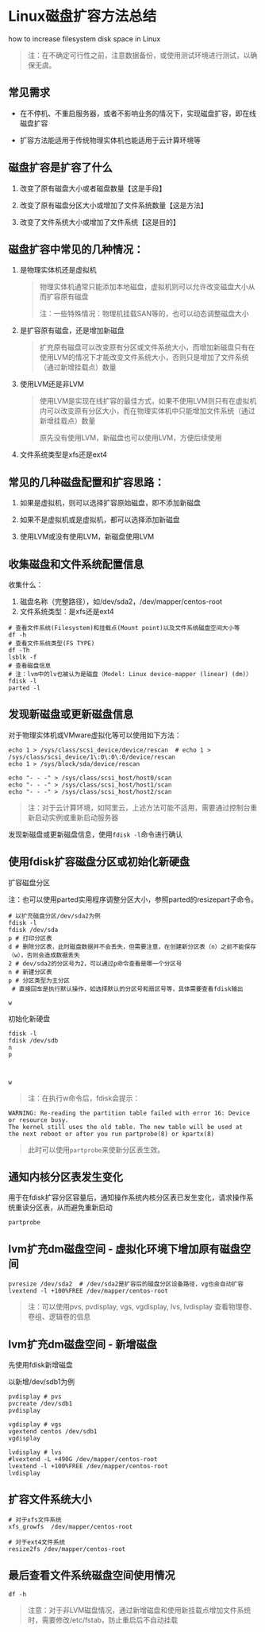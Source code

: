 # Linux磁盘扩容方法总结

how to increase filesystem disk space in Linux

> 注：在不确定可行性之前，注意数据备份，或使用测试环境进行测试，以确保无虞。

## 常见需求

- 在不停机、不重启服务器，或者不影响业务的情况下，实现磁盘扩容，即在线磁盘扩容

- 扩容方法能适用于传统物理实体机也能适用于云计算环境等

## 磁盘扩容是扩容了什么

1. 改变了原有磁盘大小或者磁盘数量【这是手段】

2. 改变了原有磁盘分区大小或增加了文件系统数量【这是方法】

3. 改变了文件系统大小或增加了文件系统【这是目的】

## 磁盘扩容中常见的几种情况：

1. 是物理实体机还是虚拟机
   > 物理实体机通常只能添加本地磁盘，虚拟机则可以允许改变磁盘大小从而扩容原有磁盘
   >
   > 注：一些特殊情况：物理机挂载SAN等的，也可以动态调整磁盘大小
2. 是扩容原有磁盘，还是增加新磁盘
   > 扩充原有磁盘可以改变原有分区或文件系统大小，而增加新磁盘只有在使用LVM的情况下才能改变文件系统大小，否则只是增加了文件系统（通过新增挂载点）数量
3. 使用LVM还是非LVM
   > 使用LVM是实现在线扩容的最佳方式，如果不使用LVM则只有在虚拟机内可以改变原有分区大小，而在物理实体机中只能增加文件系统（通过新增挂载点）数量
   >
   > 原先没有使用LVM，新磁盘也可以使用LVM，方便后续使用
4. 文件系统类型是xfs还是ext4

## 常见的几种磁盘配置和扩容思路：

1. 如果是虚拟机，则可以选择扩容原始磁盘，即不添加新磁盘

2. 如果不是虚拟机或是虚拟机，都可以选择添加新磁盘

3. 使用LVM或没有使用LVM，新磁盘使用LVM

## 收集磁盘和文件系统配置信息

收集什么：

1. 磁盘名称（完整路径），如/dev/sda2，/dev/mapper/centos-root
2. 文件系统类型：是xfs还是ext4

```shell
# 查看文件系统(Filesystem)和挂载点(Mount point)以及文件系统磁盘空间大小等
df -h
# 查看文件系统类型(FS TYPE)
df -Th
lsblk -f
# 查看磁盘信息
# 注：lvm中的lv也被认为是磁盘（Model: Linux device-mapper (linear) (dm)）
fdisk -l
parted -l
```

## 发现新磁盘或更新磁盘信息

对于物理实体机或VMware虚拟化等可以使用如下方法：

```shell
echo 1 > /sys/class/scsi_device/device/rescan  # echo 1 > /sys/class/scsi_device/1\:0\:0\:0/device/rescan
echo 1 > /sys/block/sda/device/rescan

echo "- - -" > /sys/class/scsi_host/host0/scan
echo "- - -" > /sys/class/scsi_host/host1/scan
echo "- - -" > /sys/class/scsi_host/host2/scan
```

> 注：对于云计算环境，如阿里云，上述方法可能不适用，需要通过控制台重新启动实例或重新启动服务器

发现新磁盘或更新磁盘信息，使用`fdisk -l`命令进行确认

## 使用fdisk扩容磁盘分区或初始化新硬盘

扩容磁盘分区

注：也可以使用parted实用程序调整分区大小，参照parted的resizepart子命令。

```shell
# 以扩充磁盘分区/dev/sda2为例
fdisk -l
fdisk /dev/sda
p # 打印分区表
d # 删除分区表，此时磁盘数据并不会丢失，但需要注意，在创建新分区表（n）之前不能保存（w），否则会造成数据丢失
2 # dev/sda2的分区号为2，可以通过p命令查看是哪一个分区号
n # 新建分区表
p # 分区类型为主分区
 # 直接回车是执行默认操作，如选择默认的分区号和扇区号等，具体需要查看fdisk输出

w
```

初始化新硬盘

```shell
fdisk -l
fdisk /dev/sdb
n
p



w
```

> 注：在执行w命令后，fdisk会提示：

```text
WARNING: Re-reading the partition table failed with error 16: Device or resource busy.
The kernel still uses the old table. The new table will be used at
the next reboot or after you run partprobe(8) or kpartx(8)
```

> 此时可以使用`partprobe`来使新分区表生效。

## 通知内核分区表发生变化

用于在fdisk扩容分区容量后，通知操作系统内核分区表已发生变化，请求操作系统重读分区表，从而避免重新启动

```shell
partprobe
```

## lvm扩充dm磁盘空间 - 虚拟化环境下增加原有磁盘空间

```shell
pvresize /dev/sda2  # /dev/sda2是扩容后的磁盘分区设备路径，vg也会自动扩容
lvextend -l +100%FREE /dev/mapper/centos-root
```

> 注：可以使用pvs, pvdisplay, vgs, vgdisplay, lvs, lvdisplay 查看物理卷、卷组、逻辑卷的信息

## lvm扩充dm磁盘空间 - 新增磁盘

先使用fdisk新增磁盘

以新增/dev/sdb1为例

```shell
pvdisplay # pvs
pvcreate /dev/sdb1
pvdisplay

vgdisplay # vgs
vgextend centos /dev/sdb1
vgdisplay

lvdisplay # lvs
#lvextend -L +490G /dev/mapper/centos-root
lvextend -l +100%FREE /dev/mapper/centos-root
lvdisplay 
```

## 扩容文件系统大小

```shell
# 对于xfs文件系统
xfs_growfs  /dev/mapper/centos-root
```

```shell
# 对于ext4文件系统
resize2fs /dev/mapper/centos-root
```

## 最后查看文件系统磁盘空间使用情况

```shell
df -h
```

> 注意：对于非LVM磁盘情况，通过新增磁盘和使用新挂载点增加文件系统时，需要修改/etc/fstab，防止重启后不自动挂载